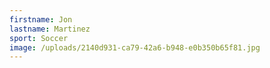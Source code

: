 ```yaml
---
firstname: Jon
lastname: Martinez
sport: Soccer
image: /uploads/2140d931-ca79-42a6-b948-e0b350b65f81.jpg
---
```

